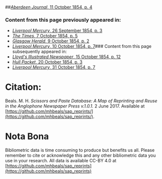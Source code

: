 ##[*Aberdeen Journal*, 11 October 1854, p. 4](https://mhbeals.github.io/sap_html/Aberdeen-Journal/Aberdeen-Journal-11-October-1854-p-4)

### Content from this page previously appeared in:
+ [*Liverpool Mercury*, 26 September 1854, p. 3](https://mhbeals.github.io/sap_html/Liverpool-Mercury/Liverpool-Mercury-26-September-1854-p-3)
+ [*The Times*, 7 October 1854, p. 5](https://mhbeals.github.io/sap_html/The-Times/The-Times-7-October-1854-p-5)
+ [*Glasgow Herald*, 9 October 1854, p. 2](https://mhbeals.github.io/sap_html/Glasgow-Herald/Glasgow-Herald-9-October-1854-p-2)
+ [*Liverpool Mercury*, 10 October 1854, p. 7](https://mhbeals.github.io/sap_html/Liverpool-Mercury/Liverpool-Mercury-10-October-1854-p-7)### Content from this page subsequently appeared in:
+ [*Lloyd's Illustrated Newspaper*, 15 October 1854, p. 12](https://mhbeals.github.io/sap_html/Lloyd's-Illustrated-Newspaper/Lloyd's-Illustrated-Newspaper-15-October-1854-p-12)
+ [*Hull Packet*, 20 October 1854, p. 3](https://mhbeals.github.io/sap_html/Hull-Packet/Hull-Packet-20-October-1854-p-3)
+ [*Liverpool Mercury*, 31 October 1854, p. 7](https://mhbeals.github.io/sap_html/Liverpool-Mercury/Liverpool-Mercury-31-October-1854-p-7)
                    
# Citation: 

Beals. M. H. *Scissors and Paste Database: A Map of Reprinting and Reuse in the Anglophone Newspaper Press v.1.0.1.* 2 June 2017. Available at [https://github.com/mhbeals/sap_reprints/](https://github.com/mhbeals/sap_reprints/). 
                    
# Nota Bona

Bibliometric data is time consuming to produce but benefits us all. Please remember to cite or acknowledge this and any other bibliometric data you use in your research. All data is available CC-BY 4.0 at [https://github.com/mhbeals/sap_reprints](https://github.com/mhbeals/sap_reprints)